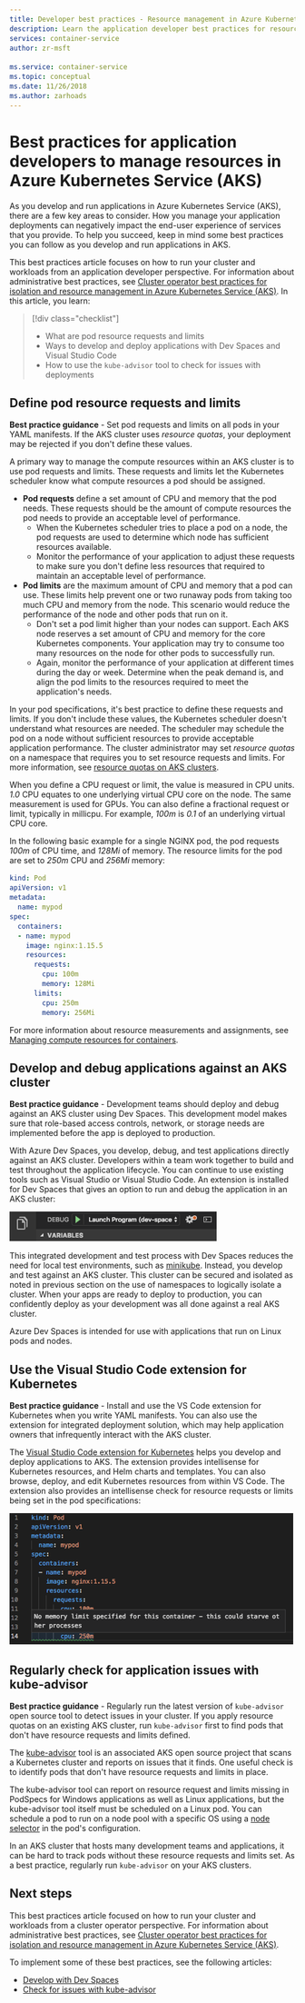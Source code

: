 ```yaml
---
title: Developer best practices - Resource management in Azure Kubernetes Services (AKS)
description: Learn the application developer best practices for resource management in Azure Kubernetes Service (AKS)
services: container-service
author: zr-msft

ms.service: container-service
ms.topic: conceptual
ms.date: 11/26/2018
ms.author: zarhoads
---
```


# Best practices for application developers to manage resources in Azure Kubernetes Service (AKS)

As you develop and run applications in Azure Kubernetes Service (AKS), there are a few key areas to consider. How you manage your application deployments can negatively impact the end-user experience of services that you provide. To help you succeed, keep in mind some best practices you can follow as you develop and run applications in AKS.

This best practices article focuses on how to run your cluster and workloads from an application developer perspective. For information about administrative best practices, see [Cluster operator best practices for isolation and resource management in Azure Kubernetes Service (AKS)][operator-best-practices-isolation]. In this article, you learn:

> [!div class="checklist"]
> * What are pod resource requests and limits
> * Ways to develop and deploy applications with Dev Spaces and Visual Studio Code
> * How to use the `kube-advisor` tool to check for issues with deployments

## Define pod resource requests and limits

**Best practice guidance** - Set pod requests and limits on all pods in your YAML manifests. If the AKS cluster uses *resource quotas*, your deployment may be rejected if you don't define these values.

A primary way to manage the compute resources within an AKS cluster is to use pod requests and limits. These requests and limits let the Kubernetes scheduler know what compute resources a pod should be assigned.

* **Pod requests** define a set amount of CPU and memory that the pod needs. These requests should be the amount of compute resources the pod needs to provide an acceptable level of performance.
    * When the Kubernetes scheduler tries to place a pod on a node, the pod requests are used to determine which node has sufficient resources available.
    * Monitor the performance of your application to adjust these requests to make sure you don't define less resources that required to maintain an acceptable level of performance.
* **Pod limits** are the maximum amount of CPU and memory that a pod can use. These limits help prevent one or two runaway pods from taking too much CPU and memory from the node. This scenario would reduce the performance of the node and other pods that run on it.
    * Don't set a pod limit higher than your nodes can support. Each AKS node reserves a set amount of CPU and memory for the core Kubernetes components. Your application may try to consume too many resources on the node for other pods to successfully run.
    * Again, monitor the performance of your application at different times during the day or week. Determine when the peak demand is, and align the pod limits to the resources required to meet the application's needs.

In your pod specifications, it's best practice to define these requests and limits. If you don't include these values, the Kubernetes scheduler doesn't understand what resources are needed. The scheduler may schedule the pod on a node without sufficient resources to provide acceptable application performance. The cluster administrator may set *resource quotas* on a namespace that requires you to set resource requests and limits. For more information, see [resource quotas on AKS clusters][resource-quotas].

When you define a CPU request or limit, the value is measured in CPU units. *1.0* CPU equates to one underlying virtual CPU core on the node. The same measurement is used for GPUs. You can also define a fractional request or limit, typically in millicpu. For example, *100m* is *0.1* of an underlying virtual CPU core.

In the following basic example for a single NGINX pod, the pod requests *100m* of CPU time, and *128Mi* of memory. The resource limits for the pod are set to *250m* CPU and *256Mi* memory:

```yaml
kind: Pod
apiVersion: v1
metadata:
  name: mypod
spec:
  containers:
  - name: mypod
    image: nginx:1.15.5
    resources:
      requests:
        cpu: 100m
        memory: 128Mi
      limits:
        cpu: 250m
        memory: 256Mi
```

For more information about resource measurements and assignments, see [Managing compute resources for containers][k8s-resource-limits].

## Develop and debug applications against an AKS cluster

**Best practice guidance** - Development teams should deploy and debug against an AKS cluster using Dev Spaces. This development model makes sure that role-based access controls, network, or storage needs are implemented before the app is deployed to production.

With Azure Dev Spaces, you develop, debug, and test applications directly against an AKS cluster. Developers within a team work together to build and test throughout the application lifecycle. You can continue to use existing tools such as Visual Studio or Visual Studio Code. An extension is installed for Dev Spaces that gives an option to run and debug the application in an AKS cluster:

![Debug applications in an AKS cluster with Dev Spaces](media/developer-best-practices-resource-management/dev-spaces-debug.png)

This integrated development and test process with Dev Spaces reduces the need for local test environments, such as [minikube][minikube]. Instead, you develop and test against an AKS cluster. This cluster can be secured and isolated as noted in previous section on the use of namespaces to logically isolate a cluster. When your apps are ready to deploy to production, you can confidently deploy as your development was all done against a real AKS cluster.

Azure Dev Spaces is intended for use with applications that run on Linux pods and nodes.

## Use the Visual Studio Code extension for Kubernetes

**Best practice guidance** - Install and use the VS Code extension for Kubernetes when you write YAML manifests. You can also use the extension for integrated deployment solution, which may help application owners that infrequently interact with the AKS cluster.

The [Visual Studio Code extension for Kubernetes][vscode-kubernetes] helps you develop and deploy applications to AKS. The extension provides intellisense for Kubernetes resources, and Helm charts and templates. You can also browse, deploy, and edit Kubernetes resources from within VS Code. The extension also provides an intellisense check for resource requests or limits being set in the pod specifications:

![VS Code extension for Kubernetes warning about missing memory limits](media/developer-best-practices-resource-management/vs-code-kubernetes-extension.png)

## Regularly check for application issues with kube-advisor

**Best practice guidance** - Regularly run the latest version of `kube-advisor` open source tool to detect issues in your cluster. If you apply resource quotas on an existing AKS cluster, run `kube-advisor` first to find pods that don't have resource requests and limits defined.

The [kube-advisor][kube-advisor] tool is an associated AKS open source project that scans a Kubernetes cluster and reports on issues that it finds. One useful check is to identify pods that don't have resource requests and limits in place.

The kube-advisor tool can report on resource request and limits missing in PodSpecs for Windows applications as well as Linux applications, but the kube-advisor tool itself must be scheduled on a Linux pod. You can schedule a pod to run on a node pool with a specific OS using a [node selector][k8s-node-selector] in the pod's configuration.

In an AKS cluster that hosts many development teams and applications, it can be hard to track pods without these resource requests and limits set. As a best practice, regularly run `kube-advisor` on your AKS clusters.

## Next steps

This best practices article focused on how to run your cluster and workloads from a cluster operator perspective. For information about administrative best practices, see [Cluster operator best practices for isolation and resource management in Azure Kubernetes Service (AKS)][operator-best-practices-isolation].

To implement some of these best practices, see the following articles:

* [Develop with Dev Spaces][dev-spaces]
* [Check for issues with kube-advisor][aks-kubeadvisor]

<!-- EXTERNAL LINKS -->
[k8s-resource-limits]: https://kubernetes.io/docs/concepts/configuration/manage-compute-resources-container/
[vscode-kubernetes]: https://github.com/Azure/vscode-kubernetes-tools
[kube-advisor]: https://github.com/Azure/kube-advisor
[minikube]: https://kubernetes.io/docs/setup/minikube/

<!-- INTERNAL LINKS -->
[aks-kubeadvisor]: kube-advisor-tool.md
[dev-spaces]: ../dev-spaces/get-started-netcore.md
[operator-best-practices-isolation]: operator-best-practices-cluster-isolation.md
[resource-quotas]: operator-best-practices-scheduler.md#enforce-resource-quotas
[k8s-node-selector]: concepts-clusters-workloads.md#node-selectors
